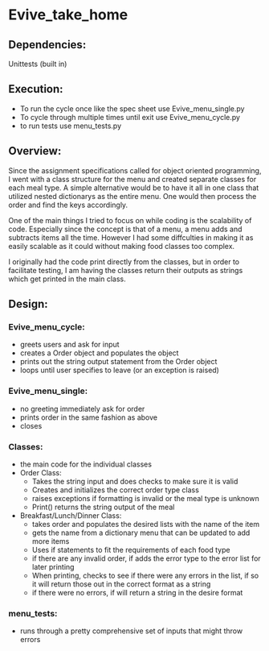 # Evive_take_home

## Dependencies:
Unittests (built in)

## Execution:
- To run the cycle once like the spec sheet use Evive_menu_single.py
- To cycle through multiple times until exit use Evive_menu_cycle.py
- to run tests use menu_tests.py


## Overview:
Since the assignment specifications called for object oriented programming, I went with a class structure for the menu and created separate classes for each meal type.
A simple alternative would be to have it all in one class that utilized nested dictionarys as the entire menu. One would then process the order and find the keys accordingly. 

One of the main things I tried to focus on while coding is the scalability of code. Especially since the concept is that of a menu, a menu adds and subtracts items all the time. However I had some diffculties in making it as easily scalable as it could without making food classes too complex. 

I originally had the code print directly from the classes, but in order to facilitate testing, I am having the classes return their outputs as strings which get printed in the main class. 

## Design:

### Evive_menu_cycle: 
- greets users and ask for input
- creates a Order object and populates the object
- prints out the string output statement from the Order object
- loops until user specifies to leave (or an exception is raised)
### Evive_menu_single:
- no greeting immediately ask for order
- prints order in the same fashion as above
- closes

### Classes:
- the main code for the individual classes
- Order Class:
    - Takes the string input and does checks to make sure it is valid
    - Creates and initializes the correct order type class
    - raises exceptions if formatting is invalid or the meal type is unknown
    - Print() returns the string output of the meal
- Breakfast/Lunch/Dinner Class:
  - takes order and populates the desired lists with the name of the item
  - gets the name from a dictionary menu that can be updated to add more items
  - Uses if statements to fit the requirements of each food type
  - if there are any invalid order, if adds the error type to the error list for later printing
  - When printing, checks to see if there were any errors in the list, if so it will return those out in the correct format as a string
  - if there were no errors, if will return a string in the desire format

### menu_tests:
- runs through a pretty comprehensive set of inputs that might throw errors

